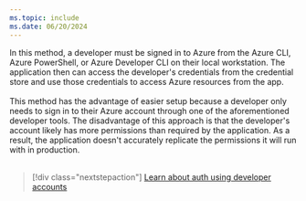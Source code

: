 ```yaml
---
ms.topic: include
ms.date: 06/20/2024
---
```

In this method, a developer must be signed in to Azure from the Azure CLI, Azure PowerShell, or Azure Developer CLI on their local workstation. The application then can access the developer's credentials from the credential store and use those credentials to access Azure resources from the app.<br>
<br>
This method has the advantage of easier setup because a developer only needs to sign in to their Azure account through one of the aforementioned developer tools. The disadvantage of this approach is that the developer's account likely has more permissions than required by the application. As a result, the application doesn't accurately replicate the permissions it will run with in production.<br>
<br>
> [!div class="nextstepaction"]
> [Learn about auth using developer accounts](../authentication-local-development-dev-accounts.md)
